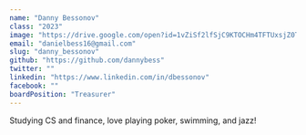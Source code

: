 ```yaml
---
name: "Danny Bessonov"
class: "2023"
image: "https://drive.google.com/open?id=1vZiSf2lfSjC9KTOCHm4TFTUxsjZ0T2Nx"
email: "danielbess16@gmail.com"
slug: "danny_bessonov"
github: "https://github.com/dannybess"
twitter: ""
linkedin: "https://www.linkedin.com/in/dbessonov"
facebook: ""
boardPosition: "Treasurer"
---
```

Studying CS and finance, love playing poker, swimming, and jazz!